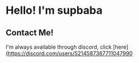 # Hello! I'm supbaba

## Contact Me!

I'm always available through discord, click [here](https://discord.com/users/5214587367711047990
